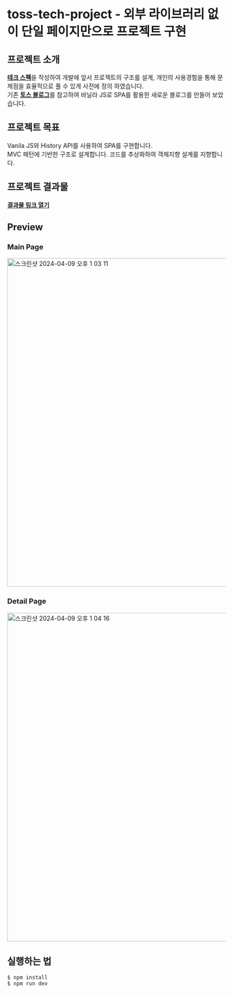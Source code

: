 # toss-tech-project - 외부 라이브러리 없이 단일 페이지만으로 프로젝트 구현 

## 프로젝트 소개
[__테크 스펙__](https://docs.google.com/document/d/1H7k3PkoSgHrAg0R0HiyizthjCOSdHxnkbbe0axPBJGc/edit#heading=h.wzh86fhtffj7)을 작성하여 개발에 앞서 프로젝트의 구조를 설계, 개인의 사용경험을 통해 문제점을 효율적으로 풀 수 있게 사전에 정의 하였습니다. <br/>
기존 [__토스 블로그__](https://toss.tech/)를 참고하여 바닐라 JS로 SPA를 활용한 새로운 블로그를 만들어 보았습니다.

## 프로젝트 목표
Vanila JS와 History API를 사용하여 SPA를 구현합니다. <br />
MVC 패턴에 기반한 구조로 설계합니다.
코드를 추상화하여 객체지향 설계를 지향합니다.

## 프로젝트 결과물
[__결과물 링크 열기__](https://toss-tech-project.vercel.app/) <br/>

## Preview
### Main Page
<img width="757" alt="스크린샷 2024-04-09 오후 1 03 11" src="https://github.com/f-lab-edu/toss-tech-project/assets/98483125/ee3336a7-929b-492d-9410-f6ff3c0e157e"> <br/>
### Detail Page
<img width="757" alt="스크린샷 2024-04-09 오후 1 04 16" src="https://github.com/f-lab-edu/toss-tech-project/assets/98483125/1a5dec7c-60a1-4fc7-8256-906e8688c10c">




## 실행하는 법

```
$ npm install
$ npm run dev
```
